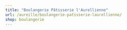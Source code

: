 ```yaml
---
title: "Boulangerie Pâtisserie l'Aurellienne"
url: /aureille/boulangerie-patisserie-laurellienne/
shop: boulangerie
---
```

